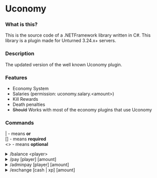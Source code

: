 # Uconomy

### What is this?
This is the source code of a .NETFramework library written in C#. This library is a plugin made for Unturned 3.24.x+ servers. 

### Description
The updated version of the well known Uconomy plugin.

### Features
* Economy System
* Salaries (permission: uconomy.salary.&lt;amount>)
* Kill Rewards
* Death penalties
* ~~Should~~ Works with most of the economy plugins that use Uconomy

### Commands
| - means <b>or</b></br>
[] - means <b>required</b></br>
<> - means <b>optional</b>

<details>
<summary>/balance &lt;player></summary>
<b>Description:</b> Shows your or the provided player's balance
<br>
<b>Permission(s):</b> uconomy.commands.balance, uconomy.commands.balance.other
</details>

<details>
<summary>/pay [player] [amount]</summary>
<b>Description:</b> Pays a specific player money from your account
<br>
<b>Permission(s):</b> uconomy.commands.pay
</details>

<details>
<summary>/adminpay [player] [amount]</summary>
<b>Description:</b> Pays a specific player money
<br>
<b>Permission(s):</b> uconomy.commands.adminpay
</details>

<details>
<summary>/exchange [cash | xp] [amount]</summary>
<b>Description:</b> Exchanges the provided amount of your balance to the provided currency
<br>
<b>Permission(s):</b> uconomy.commands.exchange
</details>
